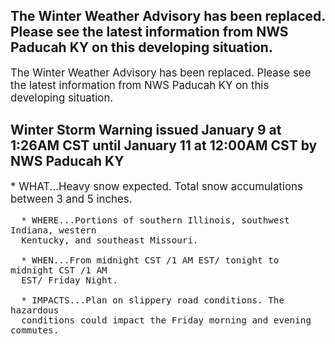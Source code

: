 <p>
   <h2>The Winter Weather Advisory has been replaced. Please see the latest information from NWS Paducah KY on this developing situation.</h2>
   <div style="font-size:120%">The Winter Weather Advisory has been replaced. Please see the latest information from NWS Paducah KY on this developing situation.</div>
</p>
<p>
   <h2>Winter Storm Warning issued January 9 at 1:26AM CST until January 11 at 12:00AM CST by NWS Paducah KY</h2>
   <div style="font-size:120%">* WHAT...Heavy snow expected. Total snow accumulations between 3 and
      5 inches.
      
      * WHERE...Portions of southern Illinois, southwest Indiana, western
      Kentucky, and southeast Missouri.
      
      * WHEN...From midnight CST /1 AM EST/ tonight to midnight CST /1 AM
      EST/ Friday Night.
      
      * IMPACTS...Plan on slippery road conditions. The hazardous
      conditions could impact the Friday morning and evening commutes.
   </div>
</p>